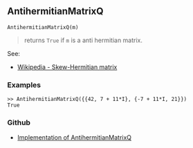 ## AntihermitianMatrixQ

```
AntihermitianMatrixQ(m)
```

> returns `True` if `m` is a anti hermitian matrix.

See:
* [Wikipedia - Skew-Hermitian matrix](https://en.wikipedia.org/wiki/Skew-Hermitian_matrix)
 
### Examples

```
>> AntihermitianMatrixQ({{42, 7 + 11*I}, {-7 + 11*I, 21}}) 
True 
```

### Github

* [Implementation of AntihermitianMatrixQ](https://github.com/axkr/symja_android_library/blob/master/symja_android_library/matheclipse-core/src/main/java/org/matheclipse/core/builtin/PredicateQ.java#L113) 
